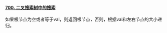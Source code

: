 #### [700. 二叉搜索树中的搜索](https://leetcode.cn/problems/search-in-a-binary-search-tree/)

如果根节点为空或者等于val，则返回根节点，否则，根据val和左右节点的大小递归。
